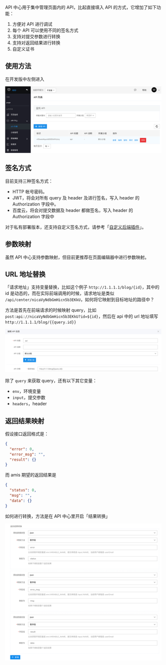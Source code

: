 API 中心用于集中管理页面内的 API，比起直接填入 API 的方式，它增加了如下功能：

1. 方便对 API 进行调试
2. 每个 API 可以使用不同的签名方式
3. 支持对提交参数进行转换
4. 支持对返回结果进行转换
5. 自定义证书

## 使用方法

在开发版中左侧进入

![api](../../../static/img/API/API中心/api.png)

## 签名方式

目前支持三种签名方式：

- HTTP 帐号密码。
- JWT，将会对所有 query 及 header 及进行签名，写入 header 的 Authorization 字段中。
- 百度云，将会对提交数据及 header 都做签名，写入 header 的 Authorization 字段中

对于私有部署版本，还支持自定义签名方式，请参考「[自定义后端插件](../../../私有部署/自定义后端插件.md)」。

## 参数映射

虽然 API 中心支持参数映射，但目前更推荐在页面编辑器中进行参数映射。

## URL 地址替换

「请求地址」支持变量替换，比如这个例子 `http://1.1.1.1/blog/{id}`，其中的 id 是动态的，而在实际前端调用的时候，请求地址是类似 `/api/center/nicaVyNdbGmHicn5b3EKkU`，如何将它映射到目标地址的路径中？

方法是首先在前端请求的时候映射 query，比如 `post:api://nicaVyNdbGmHicn5b3EKkU?id=${id}`，然后在 api 中的 url 地址填写 `http://1.1.1.1/blog/{{query.id}}`

![url-var](../../../static/img/API/API中心/url-var.png)

除了 `query` 来获取 query，还有以下其它变量：

- `env`，环境变量
- `input`，提交参数
- `headers`，header

## 返回结果映射

假设接口返回格式是：

```json
{
  "error": 0,
  "error_msg": "",
  "result": {}
}
```

而 amis 期望的返回结果是

```json
{
  "status": 0,
  "msg": "",
  "data": {}
}
```

如何进行转换，方法是在 API 中心里开启「结果转换」

![output-transform](../../../static/img/API/API中心/output-transform.png)

